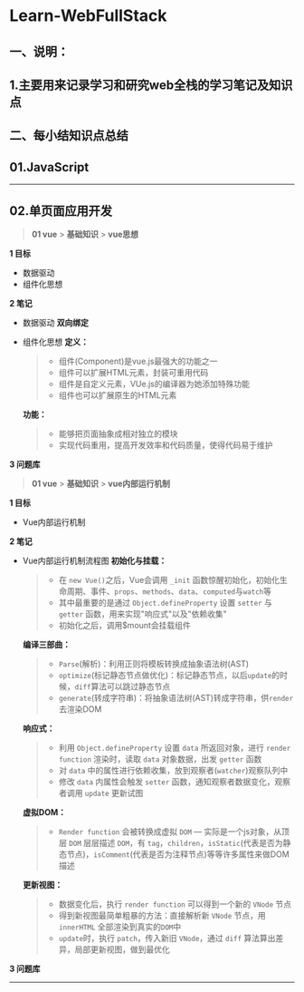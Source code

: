 # Learn-WebFullStack
## 一、说明：
## 1.主要用来记录学习和研究web全栈的学习笔记及知识点


## 二、每小结知识点总结
## 01.JavaScript
***

## 02.单页面应用开发
> **01 vue** > **基础知识** > **vue思想**

**1 目标**
* 数据驱动
* 组件化思想

**2 笔记**
* 数据驱动
    **双向绑定**
* 组件化思想
    **定义：**
    > * 组件(Component)是vue.js最强大的功能之一  
    > * 组件可以扩展HTML元素，封装可重用代码  
    > * 组件是自定义元素，VUe.js的编译器为她添加特殊功能  
    > * 组件也可以扩展原生的HTML元素  

    **功能：**
    > * 能够把页面抽象成相对独立的模块  
    > * 实现代码重用，提高开发效率和代码质量，使得代码易于维护

**3 问题库**

> **01 vue** > **基础知识** > **vue内部运行机制**

**1 目标**
* Vue内部运行机制

**2 笔记**
* Vue内部运行机制流程图
    **初始化与挂载：**
    > * 在 `new Vue()`之后，Vue会调用 `_init` 函数惊醒初始化，初始化生命周期、事件、`props`、`methods`、`data`、`computed`与`watch`等  
    > * 其中最重要的是通过 `Object.defineProperty` 设置 `setter` 与 `getter` 函数，用来实现"响应式"以及"依赖收集"
    > * 初始化之后，调用$mount会挂载组件

    **编译三部曲：**
    > * `Parse`(解析)：利用正则将模板转换成抽象语法树(AST)  
    > * `optimize`(标记静态节点做优化)：标记静态节点，以后`update`的时候，`diff`算法可以跳过静态节点
    > * `generate`(转成字符串)：将抽象语法树(AST)转成字符串，供`render`去渲染DOM

    **响应式：**
    > * 利用 `Object.defineProperty` 设置 `data` 所返回对象，进行 `render function` 渲染时，读取 `data` 对象数据，出发 `getter` 函数
    > * 对 `data` 中的属性进行依赖收集，放到观察者(`watcher`)观察队列中
    > * 修改 `data` 内属性会触发 `setter` 函数，通知观察者数据变化，观察者调用 `update` 更新试图

    **虚拟DOM：**
    > * `Render function` 会被转换成虚拟 `DOM` — 实际是一个js对象，从顶层 `DOM` 层层描述 `DOM`，有 `tag`，`children`，`isStatic`(代表是否为静态节点)，`isComment`(代表是否为注释节点)等等许多属性来做DOM描述

    **更新视图：**
    > * 数据变化后，执行 `render function` 可以得到一个新的 `VNode` 节点  
    > * 得到新视图最简单粗暴的方法：直接解析新 `VNode` 节点，用 `innerHTML` 全部渲染到真实的`DOM`中
    > * `update`时，执行 `patch`，传入新旧 `VNode`，通过 `diff` 算法算出差异，局部更新视图，做到最优化

**3 问题库**
***